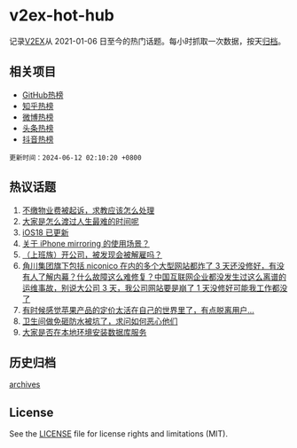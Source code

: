 # v2ex-hot-hub

 记录[V2EX](https://www.v2ex.com/)从 2021-01-06 日至今的热门话题。每小时抓取一次数据，按天[归档](archives)。
 
 ## 相关项目

- [GitHub热榜](https://github.com/snaildev/github-hot-hub)
- [知乎热榜](https://github.com/snaildev/zhihu-hot-hub)
- [微博热榜](https://github.com/snaildev/weibo-hot-hub)
- [头条热榜](https://github.com/snaildev/toutiao-hot-hub)
- [抖音热榜](https://github.com/snaildev/douyin-hot-hub)


 `更新时间：2024-06-12 02:10:20 +0800`

## 热议话题

1. [不缴物业费被起诉，求教应该怎么处理](https://www.v2ex.com/t/1048382)
1. [大家是怎么渡过人生最难的时间呢](https://www.v2ex.com/t/1048422)
1. [iOS18 已更新](https://www.v2ex.com/t/1048392)
1. [关于 iPhone mirroring 的使用场景？](https://www.v2ex.com/t/1048384)
1. [（上班族）开公司，被发现会被解雇吗？](https://www.v2ex.com/t/1048459)
1. [角川集团旗下包括 niconico 在内的多个大型网站都炸了 3 天还没修好，有没有人了解内幕？什么故障这么难修复？中国互联网企业都没发生过这么离谱的运维事故，别说大公司 3 天，我公司网站要是崩了 1 天没修好可能我工作都没了](https://www.v2ex.com/t/1048368)
1. [有时候感觉苹果产品的定价太活在自己的世界里了，有点脱离用户...](https://www.v2ex.com/t/1048361)
1. [卫生间做免砸防水被坑了，求问如何恶心他们](https://www.v2ex.com/t/1048385)
1. [大家是否在本地环境安装数据库服务](https://www.v2ex.com/t/1048388)

## 历史归档

[archives](archives)

## License

See the [LICENSE](LICENSE) file for license rights and limitations (MIT).
